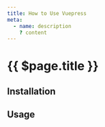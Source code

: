 ```yaml
---
title: How to Use Vuepress
meta:
  - name: description
    ? content
---
```


# {{ $page.title }}

<start-tutorial demo="vuepress" />

## Installation

## Usage
